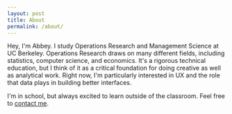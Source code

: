 ```yaml
---
layout: post
title: About
permalink: /about/
---
```


Hey, I'm Abbey. I study Operations Research and Management Science at UC Berkeley. Operations Research draws on many different fields, including statistics, computer science, and economics. It's a rigorous technical education, but I think of it as a critical foundation for doing creative as well as analytical work. Right now, I'm particularly interested in UX and the role that data plays in building better interfaces.


I'm in school, but always excited to learn outside of the classroom. Feel free to [contact me](abbey.chaver@gmail.com).